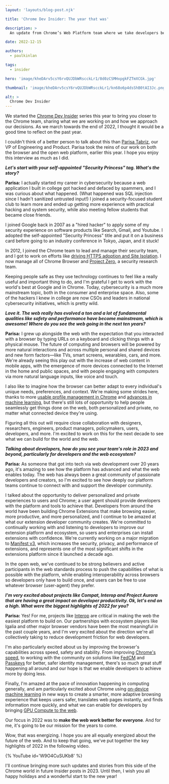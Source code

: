 ```yaml
---
layout: 'layouts/blog-post.njk'

title: 'Chrome Dev Insider: The year that was'

description: >
  An update from Chrome’s Web Platform team where we take developers behind the scenes to share perspectives, conversations and updates.

date: 2022-12-15

authors:
  - paulkinlan

tags:
  - insider

hero: 'image/kheDArv5csY6rvQUJDbWRscckLr1/8d0zCSMHxpgkFZTmXCGk.jpg'

thumbnail: 'image/kheDArv5csY6rvQUJDbWRscckLr1/kn68o6p4dsShB0tAI3Jc.png'

alt: >
  Chrome Dev Insider
---
```


We started the [Chrome Dev Insider](/insider/) series this year to bring you closer to the Chrome team, sharing what we are working on and how we approach our decisions. As we march towards the end of 2022, I thought it would be a good time to reflect on the past year.

I couldn't think of a better person to talk about this than [Parisa Tabriz](https://twitter.com/laparisa), our VP of Engineering and Product. Parisa took the reins of our work on both the browser and the open web platform, earlier this year. I hope you enjoy this interview as much as I did.

_**Let's start with your self-appointed "Security Princess" tag. What's the story?**_

**Parisa:** I actually started my career in cybersecurity because a web application I built in college got hacked and defaced by spammers, and I was curious about what happened. (What happened was SQL injection since I hadn't sanitized untrusted input!) I joined a security-focused student club to learn more and ended up getting more experience with practical hacking and system security, while also meeting fellow students that became close friends.

I joined Google back in 2007 as a "hired hacker" to apply some of my security experience on software products like Search, Gmail, and Youtube. I adopted the self-appointed "Security Princess" title and put it on a business card before going to an industry conference in Tokyo, Japan, and it stuck!

In 2012, I joined the Chrome team to lead and manage their security team, and I got to work on efforts like [driving HTTPS adoption and Site Isolation](https://www.blog.google/perspectives/parisa-tabriz/optimistic-dissatisfaction-status-quo-security/). I now manage all of Chrome Browser and [Project Zero](https://googleprojectzero.blogspot.com/), a security research team.

Keeping people safe as they use technology continues to feel like a really useful and important thing to do, and I'm grateful I get to work with the world's best at Google and in Chrome. Today, cybersecurity is a much more mainstream topic, both in the consumer and enterprise space. Also, some of the hackers I knew in college are now CSOs and leaders in national cybersecurity initiatives, which is pretty wild.

_**Love it. The web really has evolved a ton and a lot of fundamental qualities like safety and performance have become mainstream, which is awesome! Where do you see the web going in the next ten years?**_

**Parisa:** I grew up alongside the web with the expectation that you interacted with a browser by typing URLs on a keyboard and clicking things with a physical mouse. The future of computing and browsers will be powered by more natural interactions and across multiple personal and shared devices and new form factors—like TVs, smart screens, wearables, cars, and more. We're already seeing this play out with the increase of web content in mobile apps, with the emergence of more devices connected to the Internet in the home and public spaces, and with people engaging with computers via more natural language inputs, like voice and touch.

I also like to imagine how the browser can better adapt to every individual's unique needs, preferences, and context. We're making some strides here, thanks to more [usable profile management in Chrome](https://blog.google/products/chrome/create-space-yourself-chrome/) and [advances in machine learning](https://blog.google/products/chrome/building-a-more-helpful-browser-with-machine-learning/), but there's still lots of opportunity to help people seamlessly get things done on the web, both personalized and private, no matter what connected device they're using.

Figuring all this out will require close collaboration with designers, researchers, engineers, product managers, policymakers, users, developers, and more. I'm excited to work on this for the next decade to see what we can build for the world and the web.

_**Talking about developers, how do you see your team's role in 2023 and beyond, particularly for developers and the web ecosystem?**_

**Parisa:** As someone that got into tech via web development over 20 years ago, it's amazing to see how the platform has advanced and what the web enables today. The web has always been a great community of passionate developers and creators, so I'm excited to see how deeply our platform teams continue to connect with and support the developer community.

I talked about the opportunity to deliver personalized and private experiences to users and Chrome; a user agent should provide developers with the platform and tools to achieve that. Developers from around the world have been building Chrome Extensions that make browsing easier, more productive, and more personalized, and I continue to be amazed at what our extension developer community creates. We're committed to continually working with and listening to developers to improve our extension platform and ecosystem, so users and enterprises can install extensions with confidence. We're currently working on a major migration to [Manifest v3](/docs/extensions/mv3/intro/), which increases the security, privacy, and performance of extensions, and represents one of the most significant shifts in the extensions platform since it launched a decade ago.

In the open web, we've continued to be strong believers and active participants in the web standards process to push the capabilities of what is possible with the platform, while enabling interoperability across browsers so developers only have to build once, and users can be free to use whatever browser (user-agent) they prefer.

_**I'm very excited about projects like Compat, Interop and Project Aurora that are having a great impact on developer productivity. Ok, let's end on a high. What were the biggest highlights of 2022 for you?**_

**Parisa:** Yes! For me, projects like [Interop](https://wpt.fyi/interop-2022) are critical in making the web the easiest platform to build on. Our partnerships with ecosystem players like Igalia and other major browser vendors have been the most meaningful in the past couple years, and I'm very excited about the direction we're all collectively taking to reduce development friction for web developers.

I'm also particularly excited about us by improving the browser's capabilities across speed, safety and stability. From improving [Chrome's speed](https://blog.chromium.org/search/label/the%20fast%20and%20the%20curious), to working with the community on solutions like [FedCM](/en/docs/privacy-sandbox/fedcm/) and [Passkeys](https://blog.google/technology/safety-security/one-step-closer-to-a-passwordless-future/) for better, safer identity management, there's so much great stuff happening all around and our hope is that we enable developers to achieve more by doing less.

Finally, I'm amazed at the pace of innovation happening in computing generally, and am particularly excited about Chrome using [on-device machine learning](https://blog.google/products/chrome/building-a-more-helpful-browser-with-machine-learning) in new ways to create a smarter, more adaptive browsing experience that keeps users safer, translates web pages instantly, and finds information more quickly, and what we can enable for developers by bringing [GPU Compute to the web](https://web.dev/articles/gpu-compute).

Our focus in 2022 was to **make the web work better for everyone**. And for me, it's going to be our mission for the years to come.

Wow, that was energizing. I hope you are all equally energized about the future of the web. And to keep that going, we've put together the key highlights of 2022 in the following video.

{% YouTube id='W9O4CuSUKb8' %}

I'll continue bringing more such updates and stories from this side of the Chrome world in future Insider posts in 2023. Until then, I wish you all happy holidays and a wonderful start to the new year!
